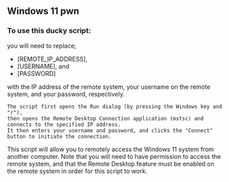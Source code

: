 ## Windows 11 pwn
### To use this ducky script:
you will need to replace;

- [REMOTE_IP_ADDRESS], 
- [USERNAME], and 
- [PASSWORD] 

with the IP address of the remote system, your username on the remote system, and your password, respectively.

    The script first opens the Run dialog (by pressing the Windows key and "r"), 
    then opens the Remote Desktop Connection application (mstsc) and connects to the specified IP address. 
    It then enters your username and password, and clicks the "Connect" button to initiate the connection.

This script will allow you to remotely access the Windows 11 system from another computer. Note that you will need to have permission to access the remote system, and that the Remote Desktop feature must be enabled on the remote system in order for this script to work.
